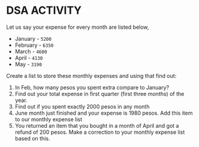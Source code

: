 # DSA ACTIVITY

Let us say your expense for every month are listed below,

- January - `5200`
- February - `6350`
- March - `4600`
- April - `4130`
- May - `3190`

Create a list to store these monthly expenses and using that find out:
1. In Feb, how many pesos you spent extra compare to January?
2. Find out your total expense in first quarter (first three months) of the year.
3. Find out if you spent exactly 2000 pesos in any month
4. June month just finished and your expense is 1980 pesos. Add this item to our monthly expense list
5. You returned an item that you bought in a month of April and got a refund of 200 pesos. Make a correction to your monthly expense list based on this.
